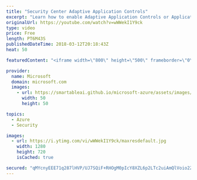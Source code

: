 ```yaml
---
title: "Security Center Adaptive Application Controls"
excerpt: "Learn how to enable Adaptive Application Controls or Application Whitelisting with Azure Security Center. For more information, visit: http://aka.ms/SecurityCommunity"
originalUrl: https://youtube.com/watch?v=wWWekI1Y9ck
type: video
price: Free
length: PT6M43S
publishedDateTime: 2018-03-12T20:18:43Z
heat: 50

featuredContent: "<iframe width=\"800\" height=\"500\" frameborder=\"0\" src=\"https://www.youtube.com/embed/wWWekI1Y9ck\" allow=\"accelerometer; autoplay; encrypted-media; gyroscope; picture-in-picture\" allowfullscreen></iframe>"

provider:
  name: Microsoft
  domain: microsoft.com
  images:
    - url: https://smartableai.github.io/microsoft-azure/assets/images/organizations/microsoft.com-50x50.jpg
      width: 50
      height: 50

topics:
  - Azure
  - Security

images:
  - url: https://i.ytimg.com/vi/wWWekI1Y9ck/maxresdefault.jpg
    width: 1280
    height: 720
    isCached: true

secured: "qMYcnyEEE71q287lHVP/UJ7SQiF+RHOgM0pIcY8XZL6p2LTc2uiAmQlVoio2ZURydlm3IuMpGwoH/pDgLdbfayXVPlEF8kbJmk93bxQUctZ1THXkbnA7SSl9x6n6aTKCdy6FYYjqZYWBjd76vcEWBWCmDQxZXYBV5RccXT1DyIZZJwDtKlg5cTpAf7gKu5qX4rCiA3Pm7Zi0iSpUEZsLrhWnjOLgk1QsddRa5Ipfhd6XYe2YktqtDKdjBNWJGeFHQRgGnTgF8uTxeuoLR8U+mcnsq9XkcmiqLhwtaeUn2P/I7JRlSXuaBmN3ALG5HEygZJb1zmUnvIFqv8XD1lZcjyNhvp0s6TjqZF2L7V/f+0aIRfc68yDxZxhaLo01GQ1CD4CPoFg36wscaMnv+1rjfuETKSp1WLoVOzCko2TEOOM=;XaCqt4uorFs78ZBSKzSlPQ=="
---
```


